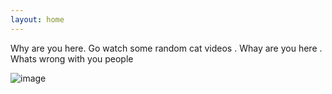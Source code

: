```yaml
---
layout: home 
---
```


Why are you here. Go watch some random cat videos . Whay are you here . Whats wrong with you people 

![image](https://user-images.githubusercontent.com/77712136/173176614-00bac8cd-9fb7-4ee9-8a11-3168c8e04130.png)


